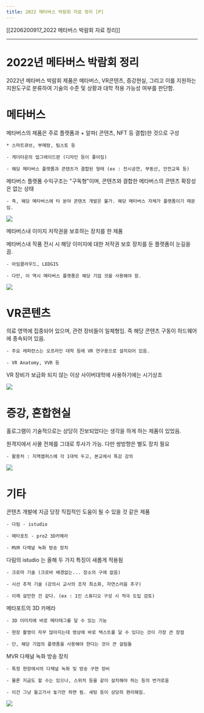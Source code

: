 ```yaml
---
title: 2022 메타버스 박람회 자료 정리 [P]
---
```

[[2206200917_2022 메타버스 박람회 자료 정리]]

---
# 2022년 메타버스 박람회 정리 
2022년 메타버스 박람회 제품은 메타버스, VR콘텐츠, 증강현실, 그리고 이를 지원하는 지원도구로 분류하여 기술의 수준 및 상황과 대학 적용 가능성 여부를 판단함.

# 메타버스
메타버스의 제품은 주로 플랫폼과 + 알파( 콘텐츠, NFT 등 결합)한 것으로 구성

	* 스마트큐브, 부메랑, 팀스토 등

	- 게더타운의 업그레이드판 (디자인 등이 좋아짐)

	- 해당 메타버스 플랫폼과 콘텐츠가 결합된 형태 (ex : 전시공연, 부동산, 안전교육 등)

메타버스 플랫폼 수익구조는 "구독형"이며, 콘텐츠와 결합한 메타버스의 콘텐츠 확장성은 없는 상태

	- 즉, 해당 메타버스에 타 분야 콘텐츠 개발은 불가. 해당 메타버스 자체가 플랫폼이기 때문임. 

<img src="https://lh3.googleusercontent.com/pw/AM-JKLVsKctgitLy_en9qqie4iiUDbkHKP35g8ciJWaHOcfnCiKe_WiJl_7Ci-7KewzCFjAl_JtoWTh0DM9DDNykimWpKvP6cP4RBBeXnJdhe7P8oRbaCJQL15elvCpqUfwbj2PWvTTpzwyfCofrecT787da=w970-h321-no?authuser=0" />

메타버스내 이미지 저작권을 보호하는 장치를 한 제품

메타버스내 작품 전시 시 해당 이미지에 대한 저작권 보호 장치를 둔 플랫폼이 눈길을 끔. 

	- 아임클라우드, LEDGIS

	- 다만, 이 역시 메타버스 플랫폼은 해당 기업 것을 사용해야 함. 

<img src="https://lh3.googleusercontent.com/pw/AM-JKLUZy1ECvKIobmTTB1whbs-IpYsWdXbYNojFBO-sOX62Fg7cT0BT9Tsr6MKOy6X_JEzumMnbVjLnCSY-fZxYqtOspoGCRhT1CqDRmQIQulQIaEFzqdgqqG8NmDhHiajMjA0E2Z-rJRZWhqAI2t6qWhbV=w1423-h464-no?authuser=0" />


# VR콘텐츠 
의료 영역에 집중되어 있으며, 관련 장비들이 일체형임. 즉 해당 콘텐츠 구동이 하드웨어에 종속되어 있음. 

	- 주요 레퍼런스는 오프라인 대학 등에 VR 연구용으로 설치되어 있음. 

	- VR Anatomy, VVR 등

VR 장비가 보급화 되지 않는 이상 사이버대학에 사용하기에는 시기상조

<img src="https://lh3.googleusercontent.com/pw/AM-JKLUMEcRtFbssj9Ibh5YNQYKf-YW8XmwpcjW8tS4sixIqZ5jS_Hca5BaW4Xp8AO1b8n9WAVL2YlzZMBwUxcMAuiEnsH8XrgkE5jczbJlMyNe-JJ94aPILeKxzqfhXiOHaCN99fF_rj6YOHDYzF0ev1kIo=w1080-h316-no?authuser=0" />


# 증강, 혼합현실 
홀로그램이 기술적으로는 상당히 진보되었다는 생각을 하게 하는 제품이 있었음. 

원격지에서 사물 전체를 그대로 투사가 가능. 다만 쌍방향은 별도 장치 필요

	- 활용처 : 지역캠퍼스에 각 1대씩 두고, 본교에서 특강 강의 

<img src="https://lh3.googleusercontent.com/pw/AM-JKLUVwUyTag6iF-f6iRVA5retal2uPkViWXDXql8yQ3LxkGE9mRe2cZ-eHYWK4g3cCCs2KIuTEX68D_kGRfWGyk8rck95_Zlj9MXE4wmwlitaqsjwFXscMQ63SxVd-MVary3Uw9Hk75-CPaFaVI1xT9GI=w1351-h909-no?authuser=0" />

# 기타 
콘텐츠 개발에 지금 당장 직접적인 도움이 될 수 있을 것 같은 제품 

	- 다림 - istudio

	- 매타포트 - pro2 3D카메라

	- MVR 다채널 녹화 방송 장치

다림의 istudio 는 올해 두 가지 특징이 새롭게 적용됨

	- 크로마 기술 (크로바 배경없는... 장소의 구애 없음)

	- 시선 추적 기술 (강의시 교사의 조작 최소화, 자연스러움 추구)

	- 이제 살만한 건 같다. (ex : 1인 스튜디오 구성 시 적극 도입 검토)

메타포트의 3D 카메라 

	- 3D 이미지에 바로 메타태그를 달 수 있는 기능 

	- 현장 촬영이 자꾸 많아지는데 영상에 바로 텍스트를 달 수 있다는 것이 가장 큰 장점

	- 단, 해당 기업의 플랫폼을 사용해야 한다는 것이 큰 걸림돌 

MVR 다채널 녹화 방송 장치

	- 특정 현장에서의 다채널 녹화 및 방송 구현 장비 

	- 물론 지금도 할 수는 있으나, 스위치 등을 같이 설치해야 하는 등의 번거로움

	- 이건 그냥 들고가서 놓기만 하면 됨. 세팅 등이 상당히 편리해짐. 

<img src="https://lh3.googleusercontent.com/pw/AM-JKLW_R0KSPjEw-RCqQTXSIpwpv3rRNi1KWQ5_XubfOTO-Mn34KcRd5O-Yzxg60Rao-80f9FQx0M0IRqdg8RI_QGKBeD9G-szdLTvkOsr5cVPIfuXyFkZgXDiVSPgT1yRDmTVxv2Jn6M1vKJOtu7-R3ahy=w1817-h396-no?authuser=0" />